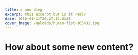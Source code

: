 ```yaml
---
title: a new blog
excerpt: this excerpt but is it real?
date: 2020-01-13T20:27:15.612Z
cover_image: /uploads/human-fist-163431.jpg
---
```

# How about some new content?
